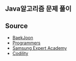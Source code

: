 ## Java알고리즘 문제 풀이 

## Source

* [BaekJoon](https://www.acmicpc.net/)
* [Programmers](https://programmers.co.kr/)
* [Samsung Expert Academy](https://swexpertacademy.com/main/main.do)
* [Codility](https://app.codility.com/programmers/)

